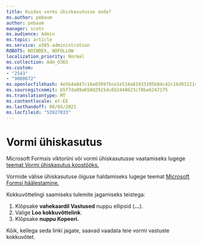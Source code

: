 ```yaml
---
title: Kuidas vormi ühiskasutusse anda?
ms.author: pebaum
author: pebaum
manager: scotv
ms.audience: Admin
ms.topic: article
ms.service: o365-administration
ROBOTS: NOINDEX, NOFOLLOW
localization_priority: Normal
ms.collection: Adm_O365
ms.custom:
- "2543"
- "9000672"
ms.openlocfilehash: 4e5b4a047c16a03997bce1e534a81933205b84c42c16d931214883fd2df72360
ms.sourcegitcommit: b5f7da89a650d2915dc652449623c78be6247175
ms.translationtype: MT
ms.contentlocale: et-EE
ms.lasthandoff: 08/05/2021
ms.locfileid: "53927033"
---
```

# <a name="share-a-form"></a>Vormi ühiskasutus

Microsoft Formsis viktoriini või vormi ühiskasutusse vaatamiseks lugege [teemat Vormi ühiskasutus koostööks.](https://support.office.com/article/Share-a-form-to-collaborate-d5bb5cf0-8401-4c15-bb8c-8e108cd7e69b)

Vormide välise ühiskasutuse õiguse haldamiseks lugege teemat [Microsoft Formsi häälestamine.](https://support.office.com/article/set-up-microsoft-forms-cc52287a-4550-464d-9a1b-457bf9df2240) 

Kokkuvõttelingi saamiseks tulemite jagamiseks teistega:

1. Klõpsake **vahekaardil Vastused** nuppu ellipsid (**...**).
3. Valige **Loo kokkuvõttelink**.
4. Klõpsake **nuppu Kopeeri.**

Kõik, kellega seda linki jagate, saavad vaadata teie vormi vastuste kokkuvõtet.